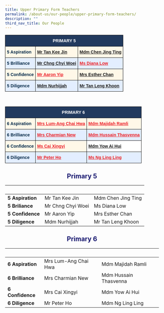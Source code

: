 ```yaml
---
title: Upper Primary Form Teachers
permalink: /about-us/our-people/upper-primary-form-teachers/
description: ""
third_nav_title: Our People
---
```

<style type="text/css">
.tg  {border-collapse:collapse;border-spacing:0;}
.tg td{border-color:black;border-style:solid;border-width:1px;font-family:Arial, sans-serif;font-size:14px;
  overflow:hidden;padding:10px 5px;word-break:normal;}
.tg th{border-color:black;border-style:solid;border-width:1px;font-family:Arial, sans-serif;font-size:14px;
  font-weight:normal;overflow:hidden;padding:10px 5px;word-break:normal;}
.tg .tg-eem5{background-color:#FFF8E8;color:#EC1F26;font-weight:bold;text-align:left;text-decoration:underline;vertical-align:top}
.tg .tg-91ac{background-color:#E3EEFF;color:#042847;font-weight:bold;text-align:left;vertical-align:top}
.tg .tg-4q2c{background-color:#E3EEFF;color:#EC1F26;font-weight:bold;text-align:left;text-decoration:underline;vertical-align:top}
.tg .tg-gcor{background-color:#223A5E;color:#FFF;font-weight:bold;text-align:center;vertical-align:top}
.tg .tg-ha5v{background-color:#FFF8E8;color:#042847;font-weight:bold;text-align:left;vertical-align:top}
</style>
<table class="tg">
<thead>
  <tr>
    <th class="tg-gcor" colspan="3">PRIMARY 5</th>
  </tr>
</thead>
<tbody>
  <tr>
    <td class="tg-ha5v">5 Aspiration</td>
    <td class="tg-eem5"><a href="mailto:tan_kee_jin@moe.edu.sg">Mr Tan Kee Jin</a></td>
    <td class="tg-eem5"><a href="mailto:chen_jing_ting@moe.edu.sg">Mdm Chen Jing Ting</a></td>
  </tr>
  <tr>
    <td class="tg-91ac">5 Brilliance</td>
    <td class="tg-4q2c"><a href="mailto:chng_chyi_woei@moe.edu.sg">Mr Chng Chyi Woei</a></td>
    <td class="tg-4q2c"><a href="mailto:low_cheng_yi_diana@moe.edu.sg"><span style="text-decoration:underline;color:#EC1F26">Ms Diana Low</span></a><br></td>
  </tr>
  <tr>
    <td class="tg-ha5v">5 Confidence</td>
    <td class="tg-eem5"><a href="mailto:yip_jun_hoe@moe.edu.sg"><span style="text-decoration:underline;color:#EC1F26">Mr Aaron Yip</span></a><br></td>
    <td class="tg-eem5"><a href="mailto:lim_siew_hiang@moe.edu.sg">Mrs Esther Chan</a><br></td>
  </tr>
  <tr>
    <td class="tg-91ac">5 Diligence</td>
    <td class="tg-4q2c"><a href="mailto:nurhijjah_yahya@moe.edu.sg">Mdm Nurhijjah</a></td>
    <td class="tg-4q2c"><a href="mailto:tan_leng_khoon@moe.edu.sg">Mr Tan Leng Khoon</a></td>
  </tr>
</tbody>
</table>

<br>

<style type="text/css">
.tg  {border-collapse:collapse;border-spacing:0;}
.tg td{border-color:black;border-style:solid;border-width:1px;font-family:Arial, sans-serif;font-size:14px;
  overflow:hidden;padding:10px 5px;word-break:normal;}
.tg th{border-color:black;border-style:solid;border-width:1px;font-family:Arial, sans-serif;font-size:14px;
  font-weight:normal;overflow:hidden;padding:10px 5px;word-break:normal;}
.tg .tg-eem5{background-color:#FFF8E8;color:#EC1F26;font-weight:bold;text-align:left;text-decoration:underline;vertical-align:top}
.tg .tg-91ac{background-color:#E3EEFF;color:#042847;font-weight:bold;text-align:left;vertical-align:top}
.tg .tg-4q2c{background-color:#E3EEFF;color:#EC1F26;font-weight:bold;text-align:left;text-decoration:underline;vertical-align:top}
.tg .tg-fj3m{background-color:#FFF;color:#EC1F26;font-weight:bold;text-align:left;text-decoration:underline;vertical-align:top}
.tg .tg-gcor{background-color:#223A5E;color:#FFF;font-weight:bold;text-align:center;vertical-align:top}
.tg .tg-ha5v{background-color:#FFF8E8;color:#042847;font-weight:bold;text-align:left;vertical-align:top}
</style>
<table class="tg">
<thead>
  <tr>
    <th class="tg-gcor" colspan="3">PRIMARY 6</th>
  </tr>
</thead>
<tbody>
  <tr>
    <td class="tg-ha5v">6 Aspiration</td>
    <td class="tg-eem5"><a href="mailto:ang_chai_hwa@moe.edu.sg"><span style="text-decoration:underline;color:#EC1F26">Mrs Lum-Ang Chai Hwa</span></a><br></td>
    <td class="tg-eem5"><a href="mailto:majidah_ramli@moe.edu.sg"><span style="text-decoration:underline;color:#EC1F26">Mdm Majidah Ramli</span></a></td>
  </tr>
  <tr>
    <td class="tg-91ac">6 Brilliance</td>
    <td class="tg-4q2c"><a href="mailto:lee_lufang_charmian@moe.edu.sg"><span style="text-decoration:underline;color:#EC1F26">Mrs Charmian New</span></a></td>
    <td class="tg-4q2c"><a href="mailto:hussain_thasveena@moe.edu.sg"><span style="text-decoration:underline;color:#EC1F26">Mdm Hussain Thasvenna</span></a></td>
  </tr>
  <tr>
    <td class="tg-ha5v">6 Confidence</td>
    <td class="tg-eem5"><a href="mailto:cai_xingyi@moe.edu.sg"><span style="text-decoration:underline;color:#EC1F26">Ms Cai Xingyi</span></a></td>
    <td class="tg-fj3m"><a href="mailto:yow_ai_hui@moe.edu.sg">Mdm Yow Ai Hui</a><br></td>
  </tr>
  <tr>
    <td class="tg-91ac">6 Diligence</td>
    <td class="tg-4q2c"><a href="mailto:ho_yeow_lin_peter@moe.edu.sg"><span style="text-decoration:underline;color:#EC1F26">Mr Peter Ho</span></a></td>
    <td class="tg-4q2c"><a href="mailto:ng_ling_ling@moe.edu.sg"><span style="text-decoration:underline;color:#EC1F26">Ms Ng Ling Ling</span></a></td>
  </tr>
</tbody>
</table>
<h2 style="color:midnightblue; text-align:center;">Primary 5</h2>

|&nbsp; |&nbsp; |&nbsp;|
| -------- | -------- | -------- |
|<strong>5 Aspiration</strong>|Mr Tan Kee Jin|Mdm Chen Jing Ting|
|<strong>5 Briliance</strong>|Mr Chng Chyi Woei|Ms Diana Low|
|<strong>5 Confidence</strong>|Mr Aaron Yip|Mrs Esther Chan|
|<strong>5 Diligence</strong>|Mdm Nurhijjah|Mr Tan Leng Khoon|

<h2 style="color:midnightblue; text-align:center;">Primary 6</h2>

|&nbsp; |&nbsp; |&nbsp;|
| -------- | -------- | -------- |
|<strong>6 Aspiration</strong>|Mrs Lum-Ang Chai Hwa|Mdm Majidah Ramli|
|<strong>6 Brilliance</strong>|Mrs Charmian New|Mdm Hussain Thasvenna|
|<strong>6 Confidence</strong>|Mrs Cai Xingyi|Mdm Yow Ai Hui|
|<strong>6 Diligence</strong>|Mr Peter Ho|Mdm Ng Ling Ling|
